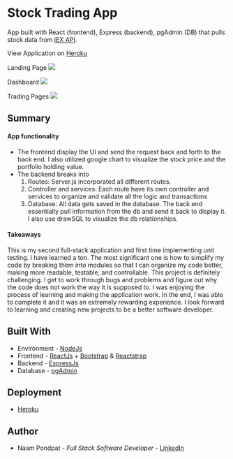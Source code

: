 # Stock Trading App

App built with React (frontend), Express (backend), pgAdmin (DB) that pulls stock data from [IEX API](https://iexcloud.io/docs/api/).

View Application on [Heroku](https://naamp-stock-trading.herokuapp.com/)

Landing Page
<img src="https://user-images.githubusercontent.com/53867191/132024927-5811a580-962b-4912-bb3f-daca692a7b91.png" />

Dashboard
<img src="https://user-images.githubusercontent.com/53867191/132025287-7bc2e297-8d25-4a64-a568-5d83899a2adf.png" />

Trading Pages
<img src="https://user-images.githubusercontent.com/53867191/132025447-6626dec9-5ec6-4d96-99be-3c7d0fb7afb2.png" />

## Summary

#### App functionality
-	The frontend display the UI and send the request back and forth to the back end. I also utilized google chart to visualize the stock price and the portfolio holding value. 
-	The backend breaks into 
    1.	Routes: Server.js incorporated all different routes.
    2.	Controller and services: Each route have its own controller and services to organize and validate all the logic and transactions
    3.	Database: All data gets saved in the database. The back end essentially pull information from the db and send it back to display it. I also use drawSQL to visualize the db relationships.


#### Takeaways

This is my second full-stack application and first time implementing unit testing. I have learned a ton. The most significant one is how to simplify my code by breaking them into modules so that I can organize my code better, making more readable, testable, and controllable. This project is definitely challenging. I get to work through bugs and problems and figure out why the code does not work the way it is supposed to. I was enjoying the process of learning and making the application work. In the end, I was able to complete it and it was an extremely rewarding experience. I look forward to learning and creating new projects to be a better software developer.


## Built With

- Environment - [NodeJs](https://nodejs.org/en/)
- Frontend - [ReactJs](https://reactjs.org/) + [Bootstrap](https://getbootstrap.com/) & [Reactstrap](https://reactstrap.github.io/)
- Backend - [ExpressJs](https://expressjs.com/)
- Database - [pgAdmin](https://www.pgadmin.org/)

## Deployment

- [Heroku](https://www.heroku.com)

## Author

- Naam Pondpat - _Full Stack Software Developer_ - [LinkedIn](https://www.linkedin.com/in/naam-pondpat-638153150/)

